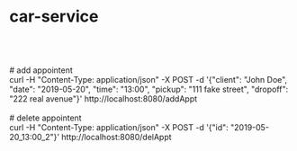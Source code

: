 # car-service
<br />
<br />
<br />
# add appointent<br />
curl -H "Content-Type: application/json" -X POST -d '{"client": "John Doe", "date": "2019-05-20", "time": "13:00", "pickup": "111 fake street", "dropoff": "222 real avenue"}' http://localhost:8080/addAppt
<br />
<br />
# delete appointent<br />
curl -H "Content-Type: application/json" -X POST -d '{"id": "2019-05-20_13:00_2"}' http://localhost:8080/delAppt
